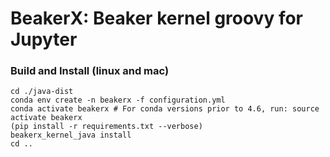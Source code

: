 # BeakerX: Beaker kernel groovy for Jupyter  

### Build and Install (linux and mac)

```
cd ./java-dist
conda env create -n beakerx -f configuration.yml
conda activate beakerx # For conda versions prior to 4.6, run: source activate beakerx
(pip install -r requirements.txt --verbose)
beakerx_kernel_java install
cd ..
```